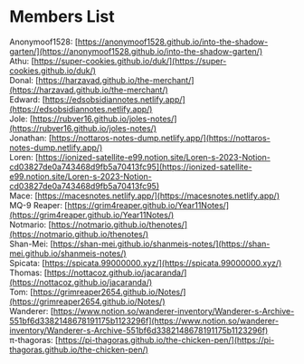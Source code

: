 # Members List
 
Anonymoof1528: [https://anonymoof1528.github.io/into-the-shadow-garten/](https://anonymoof1528.github.io/into-the-shadow-garten/)  
Athu: [https://super-cookies.github.io/duk/](https://super-cookies.github.io/duk/)  
Donal: [https://harzavad.github.io/the-merchant/](https://harzavad.github.io/the-merchant/)  
Edward: [https://edsobsidiannotes.netlify.app/](https://edsobsidiannotes.netlify.app/)  
Jole: [https://rubver16.github.io/joles-notes/](https://rubver16.github.io/joles-notes/)  
Jonathan: [https://nottaros-notes-dump.netlify.app/](https://nottaros-notes-dump.netlify.app/)  
Loren: [https://ionized-satellite-e99.notion.site/Loren-s-2023-Notion-cd03827de0a743468d9fb5a70413fc95](https://ionized-satellite-e99.notion.site/Loren-s-2023-Notion-cd03827de0a743468d9fb5a70413fc95)  
Mace: [https://macesnotes.netlify.app/](https://macesnotes.netlify.app/)  
MQ-9 Reaper: [https://grim4reaper.github.io/Year11Notes/](https://grim4reaper.github.io/Year11Notes/)  
Notmario: [https://notmario.github.io/thenotes/](https://notmario.github.io/thenotes/)  
Shan-Mei: [https://shan-mei.github.io/shanmeis-notes/](https://shan-mei.github.io/shanmeis-notes/)  
Spicata: [https://spicata.99000000.xyz/](https://spicata.99000000.xyz/)  
Thomas: [https://nottacoz.github.io/jacaranda/](https://nottacoz.github.io/jacaranda/)  
Tom: [https://grimreaper2654.github.io/Notes/](https://grimreaper2654.github.io/Notes/)  
Wanderer: [https://www.notion.so/wanderer-inventory/Wanderer-s-Archive-551bf6d3382148678191175b1123296f](https://www.notion.so/wanderer-inventory/Wanderer-s-Archive-551bf6d3382148678191175b1123296f)  
π-thagoras: [https://pi-thagoras.github.io/the-chicken-pen/](https://pi-thagoras.github.io/the-chicken-pen/)  
